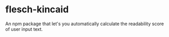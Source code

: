 # flesch-kincaid
An npm package that let's you automatically calculate the readability score of user input text. 
